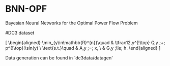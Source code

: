 # BNN-OPF
Bayesian Neural Networks for the Optimal Power Flow Problem

#DC3 dataset

\[
\begin{aligned}
\min_{y\in\mathbb{R}^{n}}\quad & \tfrac12\,y^{\!\top} Q\,y \;+\; p^{\!\top}\!\sin(y) \\
\text{s.t.}\quad & A\,y \;=\; x, \\
                 & G\,y \;\le\; h.
\end{aligned}
\]

Data generation can be found in `dc3data/datagen'

